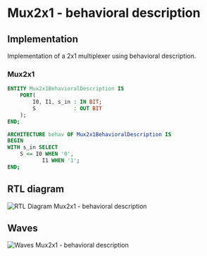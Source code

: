 # Mux2x1 - behavioral description

## Implementation

Implementation of a 2x1 multiplexer using behavioral description.

### Mux2x1

```vhdl
ENTITY Mux2x1BehavioralDescription IS
	PORT(
		I0, I1, s_in : IN BIT;
		S            : OUT BIT
	);
END;

ARCHITECTURE behav OF Mux2x1BehavioralDescription IS
BEGIN
WITH s_in SELECT
	S <= I0 WHEN '0',
		   I1 WHEN '1';
END;
```

## RTL diagram

![RTL Diagram Mux2x1 - behavioral description](./rtl_viewer.png "RTL Diagram Mux2x1 - behavioral description")

## Waves

![Waves Mux2x1 - behavioral description](./waves.png "Waves Mux2x1 - behavioral description")

